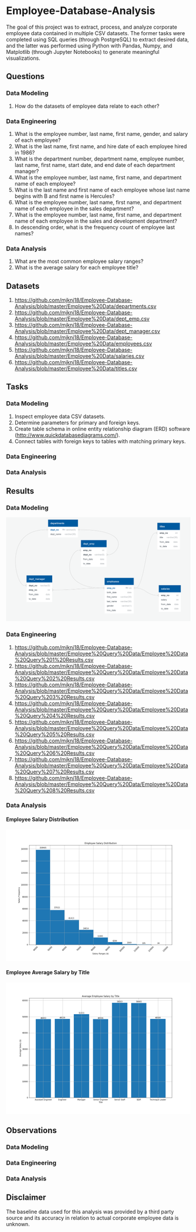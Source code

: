 # Employee-Database-Analysis

The goal of this project was to extract, process, and analyze corporate employee data contained in multiple CSV datasets. The former tasks were completed using SQL queries (through PostgreSQL) to extract desired data, and the latter was performed using Python with Pandas, Numpy, and Matplotlib (through Jupyter Notebooks) to generate meaningful visualizations.

## Questions

### Data Modeling

1. How do the datasets of employee data relate to each other?

### Data Engineering

1. What is the employee number, last name, first name, gender, and salary of each employee?
2. What is the last name, first name, and hire date of each employee hired in 1986?
3. What is the department number, department name, employee number, last name, first name, start date, and end date of each department manager?
4. What is the employee number, last name, first name, and department name of each employee?
5. What is the last name and first name of each employee whose last name begins with B and first name is Hercules?
6. What is the employee number, last name, first name, and department name of each employee in the sales department?
7. What is the employee number, last name, first name, and department name of each employee in the sales and development department?
8. In descending order, what is the frequency count of employee last names?

### Data Analysis

1. What are the most common employee salary ranges?
2. What is the average salary for each employee title?

## Datasets

1. https://github.com/mjknj18/Employee-Database-Analysis/blob/master/Employee%20Data/departments.csv
2. https://github.com/mjknj18/Employee-Database-Analysis/blob/master/Employee%20Data/dept_emp.csv
3. https://github.com/mjknj18/Employee-Database-Analysis/blob/master/Employee%20Data/dept_manager.csv
4. https://github.com/mjknj18/Employee-Database-Analysis/blob/master/Employee%20Data/employees.csv
5. https://github.com/mjknj18/Employee-Database-Analysis/blob/master/Employee%20Data/salaries.csv
6. https://github.com/mjknj18/Employee-Database-Analysis/blob/master/Employee%20Data/titles.csv

## Tasks

### Data Modeling

1. Inspect employee data CSV datasets.
2. Determine parameters for primary and foreign keys.
3. Create table schema in online entity relationship diagram (ERD) software (http://www.quickdatabasediagrams.com/).
4. Connect tables with foreign keys to tables with matching primary keys.

### Data Engineering



### Data Analysis



## Results

### Data Modeling

<img src = https://github.com/mjknj18/Employee-Database-Analysis/blob/master/Images/Employee_Data_ERD.PNG>

### Data Engineering

1. https://github.com/mjknj18/Employee-Database-Analysis/blob/master/Employee%20Query%20Data/Employee%20Data%20Query%201%20Results.csv
2. https://github.com/mjknj18/Employee-Database-Analysis/blob/master/Employee%20Query%20Data/Employee%20Data%20Query%202%20Results.csv
3. https://github.com/mjknj18/Employee-Database-Analysis/blob/master/Employee%20Query%20Data/Employee%20Data%20Query%203%20Results.csv
4. https://github.com/mjknj18/Employee-Database-Analysis/blob/master/Employee%20Query%20Data/Employee%20Data%20Query%204%20Results.csv
5. https://github.com/mjknj18/Employee-Database-Analysis/blob/master/Employee%20Query%20Data/Employee%20Data%20Query%205%20Results.csv
6. https://github.com/mjknj18/Employee-Database-Analysis/blob/master/Employee%20Query%20Data/Employee%20Data%20Query%206%20Results.csv
7. https://github.com/mjknj18/Employee-Database-Analysis/blob/master/Employee%20Query%20Data/Employee%20Data%20Query%207%20Results.csv
8. https://github.com/mjknj18/Employee-Database-Analysis/blob/master/Employee%20Query%20Data/Employee%20Data%20Query%208%20Results.csv

### Data Analysis

#### Employee Salary Distribution

<img src = https://github.com/mjknj18/Employee-Database-Analysis/blob/master/Images/Employee_Salary_Distribution.png>

#### Employee Average Salary by Title

<img src = https://github.com/mjknj18/Employee-Database-Analysis/blob/master/Images/Average_Employee_Salary.png>

## Observations

### Data Modeling



### Data Engineering



### Data Analysis



## Disclaimer

The baseline data used for this analysis was provided by a third party source and its accuracy in relation to actual corporate employee data is unknown.